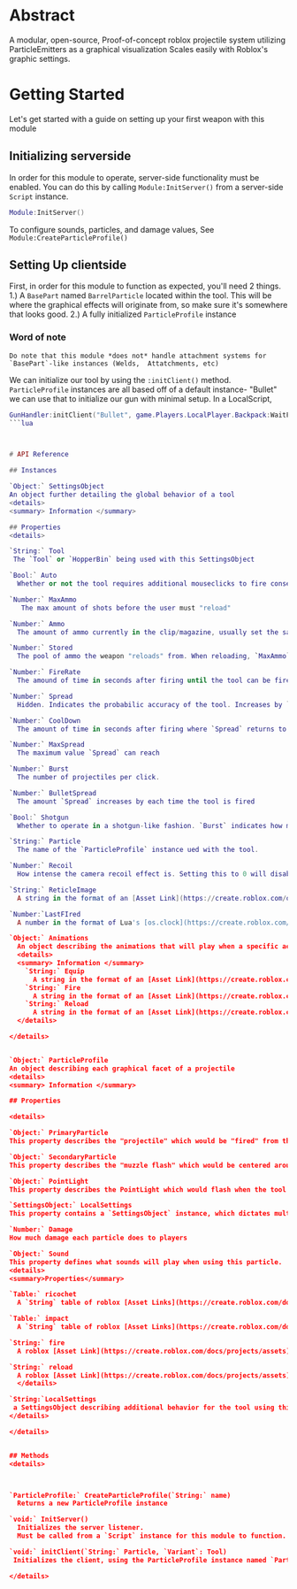 # Abstract
 A modular, open-source, Proof-of-concept roblox projectile system utilizing ParticleEmitters as a graphical visualization
 Scales easily with Roblox's graphic settings.
 

# Getting Started

  Let's get started with a guide on setting up your first weapon with this module

## Initializing serverside
  In order for this module to operate, server-side functionality must be enabled. You can do this by calling `Module:InitServer()` from a server-side `Script` instance.
  ```lua
  Module:InitServer()
  ```
  To configure sounds, particles, and damage values, See `Module:CreateParticleProfile()`

## Setting Up clientside
  First, in order for this module to function as expected, you'll need 2 things.
  1.) A `BasePart` named `BarrelParticle` located within the tool.
    This will be where the graphical effects will originate from, so make sure it's somewhere that looks good.
  2.) A fully initialized `ParticleProfile` instance

  ### Word of note
    Do note that this module *does not* handle attachment systems for `BasePart`-like instances (Welds,  Attatchments, etc)

  We can initialize our tool by using the `:initClient()` method.
  `ParticleProfile` instances are all based off of a default instance- "Bullet" we can use that to initialize our gun with minimal setup.
  In a LocalScript,
  ```lua
  GunHandler:initClient("Bullet", game.Players.LocalPlayer.Backpack:WaitForChild("ExampleGunLocation"))
  ```lua
  

  
# API Reference

## Instances

`Object:` SettingsObject
An object further detailing the global behavior of a tool
<details>
<summary> Information </summary>

## Properties
<details>

  `String:` Tool
   The `Tool` or `HopperBin` being used with this SettingsObject

  `Bool:` Auto
    Whether or not the tool requires additional mouseclicks to fire consecutively

  `Number:` MaxAmmo
     The max amount of shots before the user must "reload"

  `Number:` Ammo
    The amount of ammo currently in the clip/magazine, usually set the same as MaxAmmo
  
  `Number:` Stored
    The pool of ammo the weapon "reloads" from. When reloading, `MaxAmmo` is subtracted from `Stored`, and `Ammo` is set to `MaxAmmo`
  
  `Number:` FireRate
    The amound of time in seconds after firing until the tool can be fired again
  
  `Number:` Spread
    Hidden. Indicates the probabilic accuracy of the tool. Increases by `BulletSpread` every time the tool is fired, and returns to 0 after `CoolDown` seconds

  `Number:` CoolDown
    The amount of time in seconds after firing where `Spread` returns to the minimum value

  `Number:` MaxSpread
    The maximum value `Spread` can reach
  
  `Number:` Burst
    The number of projectiles per click.
  
  `Number:` BulletSpread
    The amount `Spread` increases by each time the tool is fired
  
  `Bool:` Shotgun
    Whether to operate in a shotgun-like fashion. `Burst` indicates how many projectiles to use per shot.

  `String:` Particle
    The name of the `ParticleProfile` instance ued with the tool.

  `Number:` Recoil
    How intense the camera recoil effect is. Setting this to 0 will disable the camera recoil effect.

  `String:` ReticleImage
    A string in the format of an [Asset Link](https://create.roblox.com/docs/projects/assets) which would be the image of the UI reticle

  `Number:`LastFIred
    A number in the format of Lua's [os.clock](https://create.roblox.com/docs/reference/engine/libraries/os#clock) indicating the last time the tool was fired.

  `Object:` Animations
    An object describing the animations that will play when a specific action is done.
    <details>
    <summary> Information </summary>
      `String:` Equip
        A string in the format of an [Asset Link](https://create.roblox.com/docs/projects/assets) which would be an animation that would play while the weapon is equipped.
      `String:` Fire
        A string in the format of an [Asset Link](https://create.roblox.com/docs/projects/assets) which would be an animation that would play when the weapon is fired. 
      `String:` Reload
        A string in the format of an [Asset Link](https://create.roblox.com/docs/projects/assets) which would be an animation that would play when the weapon is reloaded. 
    </details>

</details>


`Object:` ParticleProfile
An object describing each graphical facet of a projectile
<details>
<summary> Information </summary>

## Properties

<details>

`Object:` PrimaryParticle
This property describes the "projectile" which would be "fired" from the tool. This object has properties analogous to Roblox's [ParticleEmitter](https://create.roblox.com/docs/reference/engine/classes/ParticleEmitter)

`Object:` SecondaryParticle
This property describes the "muzzle flash" which would be centered around the barrel of the tool. This object has properties analogous to Roblox's [ParticleEmitter](https://create.roblox.com/docs/reference/engine/classes/ParticleEmitter)

`Object:` PointLight
This property describes the PointLight which would flash when the tool is "fired".  This object has properties analogous to Roblox's [PointLight](https://create.roblox.com/docs/reference/engine/classes/PointLight)

`SettingsObject:` LocalSettings
This property contains a `SettingsObject` instance, which dictates multiple aspects of the weapon using the ParticleProfile Instance

`Number:` Damage
How much damage each particle does to players

`Object:` Sound
 This property defines what sounds will play when using this particle.
 <details>
  <summary>Properties</summary>

  `Table:` ricochet
    A `String` table of roblox [Asset Links](https://create.roblox.com/docs/projects/assets) listing sounds that will play when a particle hits a non-player object
  
  `Table:` impact
    A `String` table of roblox [Asset Links](https://create.roblox.com/docs/projects/assets) listing sounds that will play when a particle hits a player object

  `String:` fire
    A roblox [Asset Link](https://create.roblox.com/docs/projects/assets) of a sound that will play when a tool utilizing this particle "fires"

  `String:` reload
    A roblox [Asset Link](https://create.roblox.com/docs/projects/assets) of a sound that will play when a tool utilizing this particle "reloads"
    </details>

  `String:`LocalSettings
   a SettingsObject describing additional behavior for the tool using this ParticleObject
</details>

</details>


## Methods
<details>

  

  `ParticleProfile:` CreateParticleProfile(`String:` name)
    Returns a new ParticleProfile instance

  `void:` InitServer()
    Initializes the server listener.
    Must be called from a `Script` instance for this module to function.

  `void:` initClient(`String:` Particle, `Variant`: Tool)
   Initializes the client, using the ParticleProfile instance named `Particle` and using the `Tool` or `HopperBin` instance `Tool`

</details>













 
